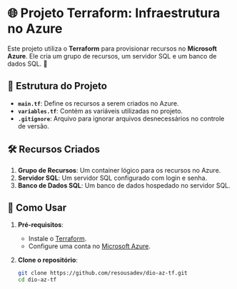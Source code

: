 # 🌐 Projeto Terraform: Infraestrutura no Azure

Este projeto utiliza o **Terraform** para provisionar recursos no **Microsoft Azure**. Ele cria um grupo de recursos, um servidor SQL e um banco de dados SQL. 🚀

## 📂 Estrutura do Projeto

- **`main.tf`**: Define os recursos a serem criados no Azure.
- **`variables.tf`**: Contém as variáveis utilizadas no projeto.
- **`.gitignore`**: Arquivo para ignorar arquivos desnecessários no controle de versão.

## 🛠️ Recursos Criados

1. **Grupo de Recursos**: Um container lógico para os recursos no Azure.
2. **Servidor SQL**: Um servidor SQL configurado com login e senha.
3. **Banco de Dados SQL**: Um banco de dados hospedado no servidor SQL.

## 🚀 Como Usar

1. **Pré-requisitos**:
   - Instale o [Terraform](https://www.terraform.io/downloads.html).
   - Configure uma conta no [Microsoft Azure](https://azure.microsoft.com/).

2. **Clone o repositório**:
   ```bash
   git clone https://github.com/resousadev/dio-az-tf.git
   cd dio-az-tf